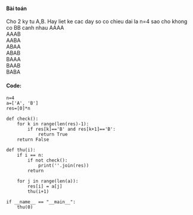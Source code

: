 #### Bài toán

Cho 2 ky tu A,B. 
Hay liet ke cac day so co chieu dai la n=4 sao cho khong co BB canh nhau 
AAAA  
AAAB  
AABA  
ABAA  
ABAB  
BAAA  
BAAB  
BABA  

#### Code:  
```
n=4  
a=['A', 'B']  
res=[0]*n

def check():  
    for k in range(len(res)-1):  
        if res[k]=='B' and res[k+1]=='B':  
            return True  
    return False  

def thu(i):  
    if i == n:  
        if not check():  
            print(''.join(res))  
        return  
    
    for j in range(len(a)):  
        res[i] = a[j]  
        thu(i+1)  
    
if __name__ == "__main__":  
    thu(0)
```
